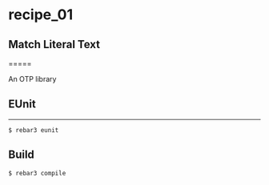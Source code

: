 # recipe_01
## Match Literal Text
=====

An OTP library

## EUnit
-----
	$ rebar3 eunit

Build
-----

    $ rebar3 compile
